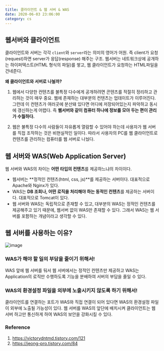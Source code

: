 ```yaml
---
title: 클라이언트 & 웹 서버 & WAS
date: 2020-06-03 23:06:00
category: cs
---
```


## 웹서버와 클라이언트

클라이언트와 서버는 각각 `client`와 `server`라는 의미의 영어가 어원. 즉 client가 요청(request)하면 server가 응답(response) 해주는 구조. 웹서버는 네트워크상에 공개하는 하이퍼텍스트(HTML 형식의 파일)를 쌓고, 웹 클라이언트가 요청하는 HTML파일을 건네준다.

**왜 클라이언트와 서버로 나뉠까?**

1. 웹에서 다양한 컨텐츠를 불특정 다수에게 공개하려면 콘텐츠를 적절히 정리하고 관리하는 것이 매우 중요. 웹에 존재하는 대부분의 컨텐츠는 업데이트가 이루어진다. 그런데 이 컨텐츠가 여러곳에 분산돼 있다면 어디에 저장되어있는지 파악하고 동시에 갱신하는게 어렵다. 즉 **웹서버와 같이 컴퓨터 하나에 정보를 모아 두는 편이 관리가 수월하다.**

2. 웹은 불특정 다수의 사람들이 자유롭게 열람할 수 있어야 하는데 사용자가 웹 서버를 직접 조작하는 것은 비현실적인 일이다. 따라서 사용자의 PC를 웹 클라이언트로 컨텐츠를 관리하는 컴퓨터를 웹 서버로 나눴다.

## 웹 서버와 WAS(Web Application Server)

웹 서버와 WAS의 차이는 **어떤 타입의 컨텐츠**를 제공하느냐의 차이이다.

- 웹서버는 **정적인 컨텐츠(html, css, js)**를 제공하는 서버이다. 대표적으로 Apache와 Nginx가 있다.
- WAS는 **DB 조회나, 어떤 로직을 처리해야 하는 동적인 컨텐츠**를 제공하는 서버이다. 대표적으로 Tomcat이 있다.
- 웹 서버와 WAS는 독립적으로 존재할 수 있고, 대부분의 WAS는 정적인 컨텐츠를 제공해주고 있기 때문에, 웹서버 없이 WAS만 존재할 수 있다. 그래서 WAS는 웹 서버를 포함하는 개념이라고 생각할 수 있다.

## 웹 서버를 사용하는 이유?

![image](https://user-images.githubusercontent.com/39187116/83649878-a826b880-a5f2-11ea-80fa-ca34a5e96a38.png)

### WAS가 해야 할 일의 부담을 줄이기 위해서!

WAS  앞에 웹 서버를 둬서 웹 서버에서는 정적인 컨텐츠만 제공하고 WAS는 Application의 로직만 수행하도록 기능을 분배하여 서버의 부담을 줄일 수 있다.

### WAS의 환경설정 파일을 외부에 노출시키지 않도록 하기 위해서!

클라이언트를 연결하는 포트가 WAS와 직접 연결이 되어 있다면 WAS의 환경설정 파일이 외부에 노출될 가능성이 있다. 웹 서버를 WAS의 앞단에 배치시켜 클라이언트는 웹 서버 하고만 통신하게 하여 WAS의 보안을 강화시킬 수 있다.

### Reference

1. https://victorydntmd.tistory.com/121
2. https://jeong-pro.tistory.com/84

